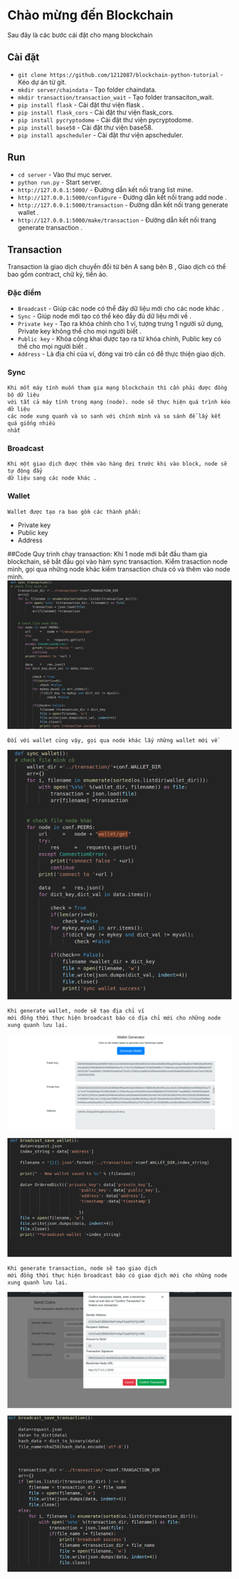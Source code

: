 # Chào mừng đến Blockchain

Sau đây là các bước cái đặt cho mạng blockchain 

## Cài đặt

* `git clone https://github.com/1212087/blockchain-python-tutorial` - Kéo dự án từ git.
* `mkdir server/chaindata` - Tạo folder chaindata.
* `mkdir transaction/transaction_wait` - Tạo folder transaciton_wait.
* `pip install flask` - Cài đặt thư viện flask .
* `pip install flask_cors` - Cài đặt thư viện flask_cors. 
* `pip install pycryptodome` - Cài đặt thư viện pycryptodome.
* `pip install base58` - Cài đặt thư viện base58.
* `pip install apscheduler` - Cài đặt thư viện apscheduler.



## Run
* `cd server` - Vào thư mục server.
* `python run.py` - Start server.
* `http://127.0.0.1:5000/` - Đường dẫn kết nối trang list mine.
* `http://127.0.0.1:5000/configure` - Đường dẫn kết nối trang add node .
* `http://127.0.0.1:5000/transaction` - Đường dẫn kết nối trang generate wallet .
* `http://127.0.0.1:5000/make/transaction` - Đường dẫn kết nối trang generate transaction .

	

## Transaction
Transaction là giao dịch chuyển đổi từ bên A sang bên B , Giao dịch có thể bao gồm contract, chữ ký, tiền ảo.
 

### Đặc điểm 

* `Broadcast` - Giúp các node có thể đảy dữ liệu mới cho các node khác .
* `Sync` - Giúp node mới tạo có thể kéo đầy đủ dữ liệu mới về .
* `Private key` - Tạo ra khóa chính cho 1 ví, tượng trưng 1 người sử dụng, Private key không thể cho mọi người biết .
* `Public key` - Khóa công khai được tạo ra từ khóa chính, Public key có thể  cho mọi người biết .
* `Address` - Là địa chỉ của ví, đóng vai trò cần có để thực thiện giao dịch. 

### Sync
    Khi mốt máy tính muốn tham gia mạng blockchain thì cần phải được đồng bộ dữ liệu
    với tất cả máy tính trong mạng (node). node sẽ thực hiện quá trình kéo dữ liệu 
    các node xung quanh và so sanh với chính mình và so sánh để lấy kết quá giống nhiều 
    nhất
### Broadcast
    Khi một giao dịch được thêm vào hàng đợi trước khi vào block, node sẽ tự động đẩy 
    dữ liệu sang các node khác .
### Wallet 
    Wallet được tạo ra bao gồm các thành phần: 
* Private key
* Public key
* Address


##Code
    Quy trình chạy transaction:
    Khi 1 node mới bắt đầu tham gia blockchain, sẽ bắt đầu gọi vào hàm sync transaction.
    Kiểm trasaction node mình, gọi qua những node khác kiếm transaction chưa có và thêm
    vào node mình.
![Screenshot](img/sync_transaction.png)

    Đối với wallet củng vậy, gọi qua node khác lấy những wallet mới về
![Screenshot](img/sync_wallet.png)

    Khi generate wallet, node sẽ tạo địa chỉ ví 
    mới đồng thời thực hiện broadcast báo có địa chỉ mới cho những node xung quanh lưu lại.

![Screenshot](img/generate.png)

![Screenshot](img/broadcast_wallet.png)



    Khi generate transaction, node sẽ tạo giao dịch 
    mới đồng thời thực hiện broadcast báo có giao dịch mới cho những node xung quanh lưu lại.
![Screenshot](img/transaction.png)

![Screenshot](img/broadcast_transaction.png)
